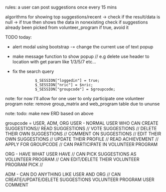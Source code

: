 
rules:
a user can post suggestions once every 15 mins

algorithms for showing top suggestions/recent ->
check if the result/data is null -> if true then shows the data in nonexisting
check if suggestions already been picked from volunteer_program if true, avoid it


TODO today:
- alert modal using bootstrap -= change the current use of text popup
- make message function to show popup // e.g delete use header to location with get param like 1/3/5/7 etc...
- fix the search query


                $_SESSION["loggedin"] = true;
                $_SESSION["nric"] = $nric;
                $_SESSION["groupcode"] = $groupcode;


note: for now I'll allow for one user to only participate one volunteer program
note: remove group_matrix and web_program table due to ununse

note: todo: make new ERD based on above


groupcode = USER, ADM, ORG
USER - NORMAL USER WHO CAN CREATE SUGGESTIONS// READ SUGGESTIONS // VOTE SUGGESTIONS // DELETE THEIR OWN SUGGESTIONS // COMMENT ON SUGGESTIONS // EDIT THEIR OWN SUGGESTIONS // UPDATE THEIR PROFILE // READ ACHIEVEMENT // APPLY FOR GROUPCODE // CAN PARTICIPATE IN VOLUNTEER PROGRAM

ORG - HAVE WHAT USER HAVE // CAN PICK SUGGESTIONS AS VOLUNTEER PROGRAM // CAN EDIT/DELETE THEIR VOLUNTEER PROGRAM PICK // 

ADM - CAN DO ANYTHING LIKE USER AND ORG // CAN CREATE/UPDATE/DELETE SUGGESTIONS VOLUNTEER PROGRAM USER COMMENT
